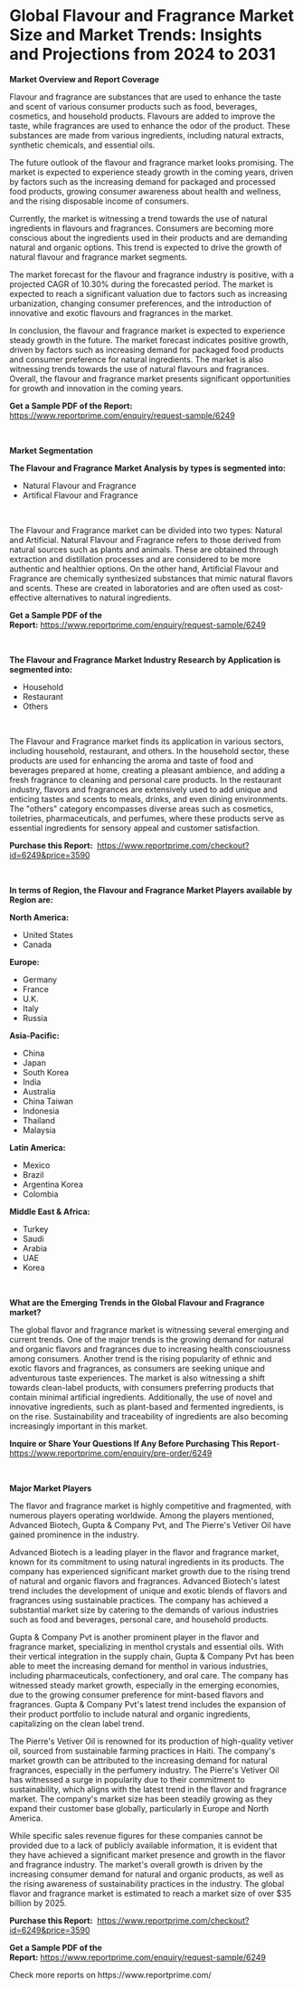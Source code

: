 <p><h1>Global Flavour and Fragrance Market Size and Market Trends: Insights and Projections from 2024 to 2031</h1></p><p><strong>Market Overview and Report Coverage</strong></p>
<p><p>Flavour and fragrance are substances that are used to enhance the taste and scent of various consumer products such as food, beverages, cosmetics, and household products. Flavours are added to improve the taste, while fragrances are used to enhance the odor of the product. These substances are made from various ingredients, including natural extracts, synthetic chemicals, and essential oils.</p><p>The future outlook of the flavour and fragrance market looks promising. The market is expected to experience steady growth in the coming years, driven by factors such as the increasing demand for packaged and processed food products, growing consumer awareness about health and wellness, and the rising disposable income of consumers.</p><p>Currently, the market is witnessing a trend towards the use of natural ingredients in flavours and fragrances. Consumers are becoming more conscious about the ingredients used in their products and are demanding natural and organic options. This trend is expected to drive the growth of natural flavour and fragrance market segments.</p><p>The market forecast for the flavour and fragrance industry is positive, with a projected CAGR of 10.30% during the forecasted period. The market is expected to reach a significant valuation due to factors such as increasing urbanization, changing consumer preferences, and the introduction of innovative and exotic flavours and fragrances in the market.</p><p>In conclusion, the flavour and fragrance market is expected to experience steady growth in the future. The market forecast indicates positive growth, driven by factors such as increasing demand for packaged food products and consumer preference for natural ingredients. The market is also witnessing trends towards the use of natural flavours and fragrances. Overall, the flavour and fragrance market presents significant opportunities for growth and innovation in the coming years.</p></p>
<p><strong>Get a Sample PDF of the Report:</strong> <a href="https://www.reportprime.com/enquiry/request-sample/6249">https://www.reportprime.com/enquiry/request-sample/6249</a></p>
<p>&nbsp;</p>
<p><strong>Market Segmentation</strong></p>
<p><strong>The Flavour and Fragrance Market Analysis by types is segmented into:</strong></p>
<p><ul><li>Natural Flavour and Fragrance</li><li>Artifical Flavour and Fragrance</li></ul></p>
<p>&nbsp;</p>
<p><p>The Flavour and Fragrance market can be divided into two types: Natural and Artificial. Natural Flavour and Fragrance refers to those derived from natural sources such as plants and animals. These are obtained through extraction and distillation processes and are considered to be more authentic and healthier options. On the other hand, Artificial Flavour and Fragrance are chemically synthesized substances that mimic natural flavors and scents. These are created in laboratories and are often used as cost-effective alternatives to natural ingredients.</p></p>
<p><strong>Get a Sample PDF of the Report:</strong>&nbsp;<a href="https://www.reportprime.com/enquiry/request-sample/6249">https://www.reportprime.com/enquiry/request-sample/6249</a></p>
<p>&nbsp;</p>
<p><strong>The Flavour and Fragrance Market Industry Research by Application is segmented into:</strong></p>
<p><ul><li>Household</li><li>Restaurant</li><li>Others</li></ul></p>
<p>&nbsp;</p>
<p><p>The Flavour and Fragrance market finds its application in various sectors, including household, restaurant, and others. In the household sector, these products are used for enhancing the aroma and taste of food and beverages prepared at home, creating a pleasant ambience, and adding a fresh fragrance to cleaning and personal care products. In the restaurant industry, flavors and fragrances are extensively used to add unique and enticing tastes and scents to meals, drinks, and even dining environments. The "others" category encompasses diverse areas such as cosmetics, toiletries, pharmaceuticals, and perfumes, where these products serve as essential ingredients for sensory appeal and customer satisfaction.</p></p>
<p><strong>Purchase this Report:</strong>&nbsp; <a href="https://www.reportprime.com/checkout?id=6249&price=3590">https://www.reportprime.com/checkout?id=6249&price=3590</a></p>
<p>&nbsp;</p>
<p><strong>In terms of Region, the Flavour and Fragrance Market Players available by Region are:</strong></p>
<p>
    <p> <strong> North America: </strong>
        <ul>
            <li>United States</li>
            <li>Canada</li>
        </ul>
        </p> 
    <p> <strong> Europe: </strong>
        <ul>
            <li>Germany</li>
            <li>France</li>
            <li>U.K.</li>
            <li>Italy</li>
            <li>Russia</li>
        </ul>
        </p> 
    <p> <strong> Asia-Pacific: </strong>
        <ul>
            <li>China</li>
            <li>Japan</li>
            <li>South Korea</li>
            <li>India</li>
            <li>Australia</li>
            <li>China Taiwan</li>
            <li>Indonesia</li>
            <li>Thailand</li>
            <li>Malaysia</li>
        </ul>
        </p> 
    <p> <strong> Latin America: </strong>
        <ul>
            <li>Mexico</li>
            <li>Brazil</li>
            <li>Argentina Korea</li>
            <li>Colombia</li>
        </ul>
        </p> 
    <p> <strong> Middle East & Africa: </strong>
        <ul>
            <li>Turkey</li>
            <li>Saudi</li>
            <li>Arabia</li>
            <li>UAE</li>
            <li>Korea</li>
        </ul>
    </p>
    </p>
<p>&nbsp;</p>
<p><strong>What are the Emerging Trends in the Global Flavour and Fragrance market?</strong></p>
<p><p>The global flavor and fragrance market is witnessing several emerging and current trends. One of the major trends is the growing demand for natural and organic flavors and fragrances due to increasing health consciousness among consumers. Another trend is the rising popularity of ethnic and exotic flavors and fragrances, as consumers are seeking unique and adventurous taste experiences. The market is also witnessing a shift towards clean-label products, with consumers preferring products that contain minimal artificial ingredients. Additionally, the use of novel and innovative ingredients, such as plant-based and fermented ingredients, is on the rise. Sustainability and traceability of ingredients are also becoming increasingly important in this market.</p></p>
<p><strong>Inquire or Share Your Questions If Any Before Purchasing This Report</strong>- <a href="https://www.reportprime.com/enquiry/pre-order/6249">https://www.reportprime.com/enquiry/pre-order/6249</a></p>
<p>&nbsp;</p>
<p><strong>Major Market Players</strong></p>
<p><p>The flavor and fragrance market is highly competitive and fragmented, with numerous players operating worldwide. Among the players mentioned, Advanced Biotech, Gupta & Company Pvt, and The Pierre's Vetiver Oil have gained prominence in the industry.</p><p>Advanced Biotech is a leading player in the flavor and fragrance market, known for its commitment to using natural ingredients in its products. The company has experienced significant market growth due to the rising trend of natural and organic flavors and fragrances. Advanced Biotech's latest trend includes the development of unique and exotic blends of flavors and fragrances using sustainable practices. The company has achieved a substantial market size by catering to the demands of various industries such as food and beverages, personal care, and household products.</p><p>Gupta & Company Pvt is another prominent player in the flavor and fragrance market, specializing in menthol crystals and essential oils. With their vertical integration in the supply chain, Gupta & Company Pvt has been able to meet the increasing demand for menthol in various industries, including pharmaceuticals, confectionery, and oral care. The company has witnessed steady market growth, especially in the emerging economies, due to the growing consumer preference for mint-based flavors and fragrances. Gupta & Company Pvt's latest trend includes the expansion of their product portfolio to include natural and organic ingredients, capitalizing on the clean label trend.</p><p>The Pierre's Vetiver Oil is renowned for its production of high-quality vetiver oil, sourced from sustainable farming practices in Haiti. The company's market growth can be attributed to the increasing demand for natural fragrances, especially in the perfumery industry. The Pierre's Vetiver Oil has witnessed a surge in popularity due to their commitment to sustainability, which aligns with the latest trend in the flavor and fragrance market. The company's market size has been steadily growing as they expand their customer base globally, particularly in Europe and North America.</p><p>While specific sales revenue figures for these companies cannot be provided due to a lack of publicly available information, it is evident that they have achieved a significant market presence and growth in the flavor and fragrance industry. The market's overall growth is driven by the increasing consumer demand for natural and organic products, as well as the rising awareness of sustainability practices in the industry. The global flavor and fragrance market is estimated to reach a market size of over $35 billion by 2025.</p></p>
<p><strong>Purchase this Report:</strong>&nbsp;&nbsp;<a href="https://www.reportprime.com/checkout?id=6249&price=3590">https://www.reportprime.com/checkout?id=6249&price=3590</a></p>
<p></p>
<p><strong>Get a Sample PDF of the Report:</strong>&nbsp;<a href="https://www.reportprime.com/enquiry/request-sample/6249">https://www.reportprime.com/enquiry/request-sample/6249</a></p>
<p>Check more reports on https://www.reportprime.com/</p>